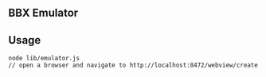 ## BBX Emulator
## Usage

    node lib/emulator.js
    // open a browser and navigate to http://localhost:8472/webview/create
